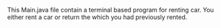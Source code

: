 This Main.java file contain a terminal based program for renting car. You either rent a car or return the which you had previously rented.
